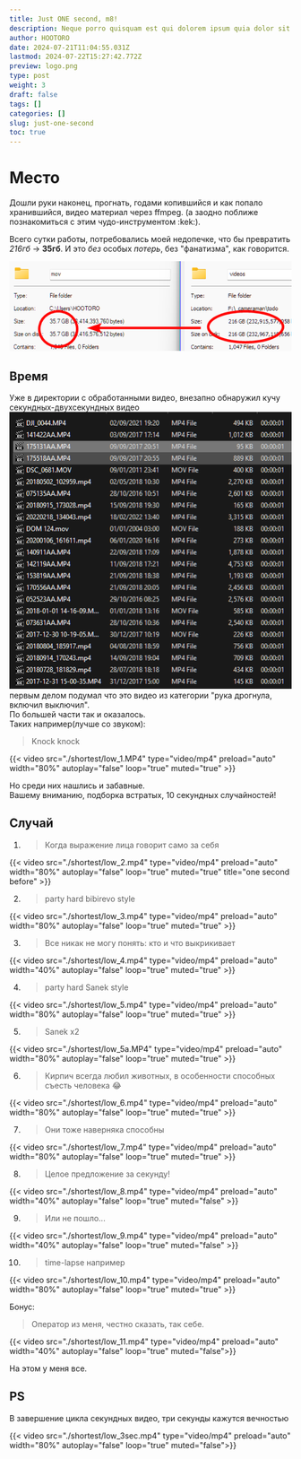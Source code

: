 ```yaml
---
title: Just ONE second, m8!
description: Neque porro quisquam est qui dolorem ipsum quia dolor sit amet, consectetur, adipisci velit...
author: HOOTORO
date: 2024-07-21T11:04:55.031Z
lastmod: 2024-07-22T15:27:42.772Z
preview: logo.png
type: post
weight: 3
draft: false
tags: []
categories: []
slug: just-one-second
toc: true
---
```


# Место

Дошли руки наконец, прогнать, годами копившийся и как попало хранившийся, видео материал через ffmpeg.
(а заодно поближе познакомиться с этим чудо-инструментом :kek:).

Всего сутки работы, потребовались моей недопечке, что бы превратить _216гб_ -> **35гб**.
И это _без_ особых _потерь_, без "фанатизма", как говорится.

![compare](image.png)

## Время

Уже в директории с обработанными видео, внезапно обнаружил кучу секундных-двухсекундных видео
![alt text](20240721_3122_explorer_Buttery.png)
первым делом подумал что это видео из категории "рука дрогнула, включил выключил".  
По большей части так и оказалось.  
Таких например(лучше со звуком):

> Knock knock

{{< video src="./shortest/low_1.MP4" type="video/mp4" preload="auto" width="80%" autoplay="false" loop="true" muted="true" >}}

Но среди них нашлись и забавные.  
Вашему вниманию, подборка встратых, 10 секундных случайностей!

## Случай

1. > Когда выражение лица говорит само за себя

{{< video src="./shortest/low_2.mp4" type="video/mp4" preload="auto" width="80%" autoplay="false" loop="true" muted="true" title="one second before" >}}

2. > party hard bibirevo style

{{< video src="./shortest/low_3.mp4" type="video/mp4" preload="auto" width="80%" autoplay="false" loop="true" muted="true" >}}

3. > Все никак не могу понять: кто и что выкрикивает

{{< video src="./shortest/low_4.mp4" type="video/mp4" preload="auto" width="40%" autoplay="false" loop="true" muted="true" >}}

4. > party hard Sanek style

{{< video src="./shortest/low_5.mp4" type="video/mp4" preload="auto" width="80%" autoplay="false" loop="true" muted="true" >}}

5. > Sanek x2

{{< video src="./shortest/low_5a.MP4" type="video/mp4" preload="auto" width="80%" autoplay="false" loop="true" muted="true" >}}

6. > Кирпич всегда любил животных, в особенности способных съесть человека 😂

{{< video src="./shortest/low_6.mp4" type="video/mp4" preload="auto" width="80%" autoplay="false" loop="true" muted="true" >}}

7. > Они тоже наверняка способны

{{< video src="./shortest/low_7.mp4" type="video/mp4" preload="auto" width="80%" autoplay="false" loop="true" muted="true" >}}

8. > Целое предложение за секунду!

{{< video src="./shortest/low_8.mp4" type="video/mp4" preload="auto" width="40%" autoplay="false" loop="true" muted="false" >}}

9. > Или не пошло...

{{< video src="./shortest/low_9.mp4" type="video/mp4" preload="auto" width="40%" autoplay="false" loop="true" muted="false" >}}

10. > time-lapse например

{{< video src="./shortest/low_10.mp4" type="video/mp4" preload="auto" width="80%" autoplay="false" loop="true" muted="true" >}}

Бонус:

> Оператор из меня, честно сказать, так себе.

{{< video src="./shortest/low_11.mp4" type="video/mp4" preload="auto" width="40%" autoplay="false" loop="true" muted="false">}}

На этом у меня все.

## PS

В завершение цикла секундных видео, три секунды кажутся вечностью

{{< video src="./shortest/low_3sec.mp4" type="video/mp4" preload="auto" width="80%" autoplay="false" loop="true" muted="false">}}
